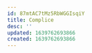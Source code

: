 ```yaml
---
id: 87mtAC7tMz5RbWGGIsqiY
title: Complice
desc: ''
updated: 1639762693866
created: 1639762693866
---
```


